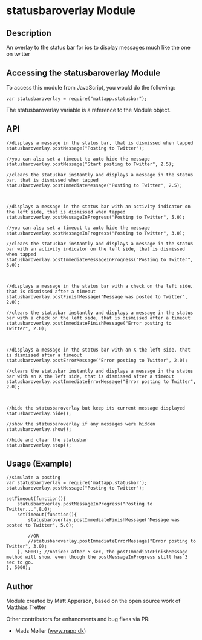 # statusbaroverlay Module

## Description

An overlay to the status bar for ios to display messages much like the one on twitter

## Accessing the statusbaroverlay Module

To access this module from JavaScript, you would do the following:

	var statusbaroverlay = require("mattapp.statusbar");

The statusbaroverlay variable is a reference to the Module object.

## API
	
	//displays a message in the status bar, that is dismissed when tapped
	statusbaroverlay.postMessage("Posting to Twitter");
	
	//you can also set a timeout to auto hide the message
	statusbaroverlay.postMessage("Start posting to Twitter", 2.5);
	
	//clears the statusbar instantly and displays a message in the status bar, that is dismissed when tapped
	statusbaroverlay.postImmediateMessage("Posting to Twitter", 2.5);
	
	
	
	//displays a message in the status bar with an activity indicator on the left side, that is dismissed when tapped
	statusbaroverlay.postMessageInProgress("Posting to Twitter", 5.0);
	
	//you can also set a timeout to auto hide the message
	statusbaroverlay.postMessageInProgress("Posting to Twitter", 3.0);
	
	//clears the statusbar instantly and displays a message in the status bar with an activity indicator on the left side, that is dismissed when tapped
	statusbaroverlay.postImmediateMessageInProgress("Posting to Twitter", 3.0);
	
	
	
	//displays a message in the status bar with a check on the left side, that is dismissed after a timeout
	statusbaroverlay.postFinishMessage("Message was posted to Twitter", 2.0);
	
	//clears the statusbar instantly and displays a message in the status bar with a check on the left side, that is dismissed after a timeout
	statusbaroverlay.postImmediateFinishMessage("Error posting to Twitter", 2.0);
	
	
	
	//displays a message in the status bar with an X the left side, that is dismissed after a timeout
	statusbaroverlay.postErrorMessage("Error posting to Twitter", 2.0);
	
	//clears the statusbar instantly and displays a message in the status bar with an X the left side, that is dismissed after a timeout
	statusbaroverlay.postImmediateErrorMessage("Error posting to Twitter", 2.0);
	
	
	
	//hide the statusbaroverlay but keep its current message displayed
	statusbaroverlay.hide();
	
	//show the statusbaroverlay if any messages were hidden
	statusbaroverlay.show();
	
	//hide and clear the statusbar
	statusbaroverlay.stop();


## Usage (Example)

	//simulate a posting
	var statusbaroverlay = require('mattapp.statusbar');
	statusbaroverlay.postMessage("Posting to Twitter");
	
	setTimeout(function(){
		statusbaroverlay.postMessageInProgress("Posting to Twitter...",8.0);
		setTimeout(function(){
			statusbaroverlay.postImmediateFinishMessage("Message was posted to Twitter", 5.0);
			
			//OR
			//statusbaroverlay.postImmediateErrorMessage("Error posting to Twitter", 3.0);
		}, 5000); //notice: after 5 sec, the postImmediateFinishMessage method will show, even though the postMessageInProgress still has 3 sec to go.
	}, 5000);

## Author

Module created by Matt Apperson, based on the open source work of Matthias Tretter

Other contributors for enhancments and bug fixes via PR:
- Mads Møller (www.napp.dk)
